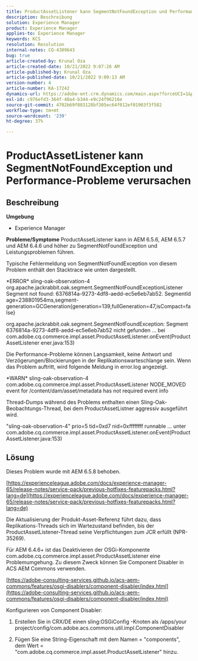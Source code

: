 ```yaml
---
title: ProductAssetListener kann SegmentNotFoundException und Performance-Probleme verursachen
description: Beschreibung
solution: Experience Manager
product: Experience Manager
applies-to: Experience Manager
keywords: KCS
resolution: Resolution
internal-notes: CQ-4309643
bug: true
article-created-by: Krunal Oza
article-created-date: 10/21/2022 9:07:26 AM
article-published-by: Krunal Oza
article-published-date: 10/21/2022 9:09:13 AM
version-number: 4
article-number: KA-17242
dynamics-url: https://adobe-ent.crm.dynamics.com/main.aspx?forceUCI=1&pagetype=entityrecord&etn=knowledgearticle&id=f9b60fc7-1f51-ed11-bba2-0022480867fb
exl-id: c976efd3-364f-40a4-b344-e9c24f96216e
source-git-commit: 4702b69f883128bf305ec64f012ef01903f3f582
workflow-type: tm+mt
source-wordcount: '239'
ht-degree: 37%

---
```


# ProductAssetListener kann SegmentNotFoundException und Performance-Probleme verursachen

## Beschreibung

<b>Umgebung</b>
- Experience Manager



<b>Probleme/Symptome</b>
ProductAssetListener kann in AEM 6.5.6, AEM 6.5.7 und AEM 6.4.6 und höher zu SegmentNotFoundException und Leistungsproblemen führen.



Typische Fehlermeldung von SegmentNotFoundException von diesem Problem enthält den Stacktrace wie unten dargestellt.

\*ERROR\* sling-oak-observation-4 org.apache.jackrabbit.oak.segment.SegmentNotFoundExceptionListener Segment not found: 6376814a-9273-4df8-aedd-ec5e6eb7ab52. SegmentId age=238801954ms,segment-generation=GCGeneration{generation=139,fullGeneration=47,isCompact=false}

org.apache.jackrabbit.oak.segment.SegmentNotFoundException: Segment 6376814a-9273-4df8-aedd-ec5e6eb7ab52 nicht gefunden ... bei com.adobe.cq.commerce.impl.asset.ProductAssetListener.onEvent(ProductAssetListener ener.java:153)



Die Performance-Probleme können Langsamkeit, keine Antwort und Verzögerungen/Blockierungen in der Replikationswarteschlange sein. Wenn das Problem auftritt, wird folgende Meldung in error.log angezeigt.

\*WARN\* sling-oak-observation-4 com.adobe.cq.commerce.impl.asset.ProductAssetListener NODE_MOVED event for /content/dam/asset/metadata has not required event info



Thread-Dumps während des Problems enthalten einen Sling-Oak-Beobachtungs-Thread, bei dem ProductAssetListner aggressiv ausgeführt wird.

&quot;sling-oak-observation-4&quot; prio=5 tid=0xd7 nid=0xffffffff runnable ... unter com.adobe.cq.commerce.impl.asset.ProductAssetListener.onEvent(ProductAssetListener.java:153)


## Lösung


Dieses Problem wurde mit AEM 6.5.8 behoben.

[https://experienceleague.adobe.com/docs/experience-manager-65/release-notes/service-pack/previous-hotfixes-featurepacks.html?lang=de](https://experienceleague.adobe.com/docs/experience-manager-65/release-notes/service-pack/previous-hotfixes-featurepacks.html?lang=de)

Die Aktualisierung der Produkt-Asset-Referenz führt dazu, dass Replikations-Threads sich im Wartezustand befinden, bis der ProductAssetListener-Thread seine Verpflichtungen zum JCR erfüllt (NPR-35269).



Für AEM 6.4.6+ ist das Deaktivieren der OSGi-Komponente com.adobe.cq.commerce.impl.asset.ProductAssetListener eine Problemumgehung. Zu diesem Zweck können Sie Component Disabler in ACS AEM Commons verwenden.

[https://adobe-consulting-services.github.io/acs-aem-commons/features/osgi-disablers/component-disabler/index.html](https://adobe-consulting-services.github.io/acs-aem-commons/features/osgi-disablers/component-disabler/index.html)



Konfigurieren von Component Disabler:

1. Erstellen Sie in CRX/DE einen sling:OSGiConfig -Knoten als /apps/your project/config/com.adobe.acs.commons.util.impl.ComponentDisabler

2. Fügen Sie eine String-Eigenschaft mit dem Namen = &quot;components&quot;, dem Wert = &quot;com.adobe.cq.commerce.impl.asset.ProductAssetListener&quot; hinzu.
